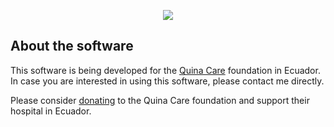 <p align="center"><img src="https://www.quinacare.org/wp-content/uploads/2017/05/logo-quina-care.svg"></p>

## About the software
This software is being developed for the [Quina Care](https://www.quinacare.org) foundation in Ecuador. In case you are interested in using this software, please contact me directly.



Please consider [donating](https://www.quinacare.org/en/donate/) to the Quina Care foundation and support their hospital in Ecuador.
